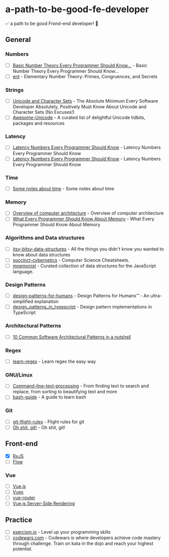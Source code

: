 # a-path-to-be-good-fe-developer

✅ a path to be good Frond-end developer! 🚀

## General

### Numbers

- [ ] [Basic Number Theory Every Programmer Should Know...](https://www.codechef.com/wiki/tutorial-number-theory/) - Basic Number Theory Every Programmer Should Know...
- [ ] [ent](https://github.com/williamstein/ent) - Elementary Number Theory: Primes, Congruences, and Secrets

### Strings

- [ ] [Unicode and Character Sets](https://www.joelonsoftware.com/2003/10/08/the-absolute-minimum-every-software-developer-absolutely-positively-must-know-about-unicode-and-character-sets-no-excuses/) - The Absolute Minimum Every Software Developer Absolutely, Positively Must Know About Unicode and Character Sets (No Excuses!)
- [ ] [Awesome-Unicode](https://github.com/jagracey/Awesome-Unicode) - A curated list of delightful Unicode tidbits, packages and resources

### Latency

- [ ] [Latency Numbers Every Programmer Should Know](https://gist.github.com/jboner/2841832) - Latency Numbers Every Programmer Should Know
- [ ] [Latency Numbers Every Programmer Should Know](https://people.eecs.berkeley.edu/~rcs/research/interactive_latency.html) - Latency Numbers Every Programmer Should Know

### Time

- [ ] [Some notes about time](https://unix4lyfe.org/time/) - Some notes about time

### Memory

- [ ] [Overview of computer architecture](https://github.com/gyuho/learn/tree/master/doc/overview_of_computer_architecture) - Overview of computer architecture
- [ ] [What Every Programmer Should Know About Memory](https://people.freebsd.org/~lstewart/articles/cpumemory.pdf) - What Every Programmer Should Know About Memory

### Algorithms and Data structures

- [ ] [itsy-bitsy-data-structures](https://github.com/jamiebuilds/itsy-bitsy-data-structures) - All the things you didn't know you wanted to know about data structures
- [ ] [succinct-cybernetics](https://github.com/espadrine/succinct-cybernetics) - Computer Science Cheatsheets.
- [ ] [mnemonist](https://github.com/Yomguithereal/mnemonist) - Curated collection of data structures for the JavaScript language.

### Design Patterns

- [ ] [design-patterns-for-humans](https://github.com/kamranahmedse/design-patterns-for-humans) - Design Patterns for Humans™ - An ultra-simplified explanation
- [ ] [design_patterns_in_typescript](https://github.com/torokmark/design_patterns_in_typescript) - Design pattern implementations in TypeScript

### Architectural Patterns

- [ ] [10 Common Software Architectural Patterns in a nutshell](https://towardsdatascience.com/10-common-software-architectural-patterns-in-a-nutshell-a0b47a1e9013)

### Regex

- [ ] [learn-regex](https://github.com/zeeshanu/learn-regex) - Learn regex the easy way

### GNU/Linux

- [ ] [Command-line-text-processing](https://github.com/learnbyexample/Command-line-text-processing) - From finding text to search and replace, from sorting to beautifying text and more
- [ ] [bash-guide](https://github.com/Idnan/bash-guide) - A guide to learn bash

### Git

- [ ] [git-flight-rules](https://github.com/k88hudson/git-flight-rules) - Flight rules for git
- [ ] [Oh shit, git!](http://ohshitgit.com/) - Oh shit, git!

## Front-end

- [X] [RxJS](http://reactivex.io/rxjs/manual/index.html)
- [ ] [Flow](https://flow.org/en/)

### Vue

- [ ] [Vue.js](https://vuejs.org/v2/guide/)
- [ ] [Vuex](https://vuex.vuejs.org/en/)
- [ ] [vue-router](https://router.vuejs.org/en/)
- [ ] [Vue.js Server-Side Rendering](https://ssr.vuejs.org/en/)

## Practice

- [ ] [exercism.io](http://exercism.io/) - Level up your programming skills
- [ ] [codewars.com](https://www.codewars.com) - Codewars is where developers achieve code mastery through challenge. Train on kata in the dojo and reach your highest potential.
